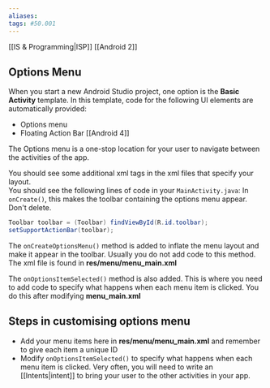 ```yaml
---
aliases: 
tags: #50.001
---
```

[[IS & Programming|ISP]]
[[Android 2]]

## Options Menu
When you start a new Android Studio project, one option is the **Basic Activity** template.
In this template, code for the following UI elements are automatically provided:
- Options menu
- Floating Action Bar [[Android 4]]

The Options menu is a one-stop location for your user to navigate between the activities of the app.

You should see some additional xml tags in the xml files that specify your layout.\
You should see the following lines of code in your `MainActivity.java`:
In `onCreate()`, this makes the toolbar containing the options menu appear. Don't delete.
```java
Toolbar toolbar = (Toolbar) findViewById(R.id.toolbar);
setSupportActionBar(toolbar);
```
The `onCreateOptionsMenu()` method is added to inflate the menu layout and make it appear in the toolbar. Usually you do not add code to this method. The xml file is found in **res/menu/menu_main.xml**

The `onOptionsItemSelected()` method is also added. This is where you need to add code to specify what happens when each menu item is clicked. You do this after modifying **menu_main.xml**

## Steps in customising options menu
- Add your menu items here in **res/menu/menu_main.xml** and remember to give each item a unique ID
- Modify `onOptionsItemSelected()` to specify what happens when each menu item is clicked. Very often, you will need to write an [[Intents|intent]] to bring your user to the other activities in your app.
